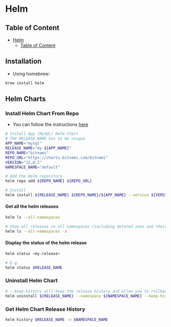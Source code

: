 # Helm

## Table of Content

- [Helm](#helm)
  - [Table of Content](#table-of-content)

## Installation

- Using homebrew:

```sh
brew install helm
```

## Helm Charts

### Install Helm Chart From Repo

- You can follow the instructions [here](https://artifacthub.io/packages/helm/bitnami/mysql?modal=install)

```sh
# Install App (MySQL) Helm Chart
# THe RELEASE_NAME has to be unique
APP_NAME="mysql"
RELEASE_NAME="my-${APP_NAME}"
REPO_NAME="bitnami"
REPO_URL="https://charts.bitnami.com/bitnami"
VERSION="12.0.1"
NAMESPACE_NAME="default"

# Add the Helm repository
helm repo add ${REPO_NAME} ${REPO_URL}

# Install
helm install ${RELEASE_NAME} ${REPO_NAME}/${APP_NAME} --version ${VERSION} --namespace ${NAMESPACE_NAME}
```

#### Get all the helm releases

```sh
helm ls --all-namespaces

# Show all releases in all namespaces (including deleted ones and their history)
helm ls --all-namespaces -a
```

#### Display the status of the helm release

```sh
helm status <my-release>

# E.g.
helm status $RELEASE_NAME
```

### Uninstall Helm Chart

```sh
# --keep-history will keep the release history and allow you to rollback to previous versions
helm uninstall ${RELEASE_NAME} --namespace ${NAMESPACE_NAME} --keep-history
```

### Get Helm Chart Release History

```sh
helm history $RELEASE_NAME -n $NAMESPACE_NAME
```
